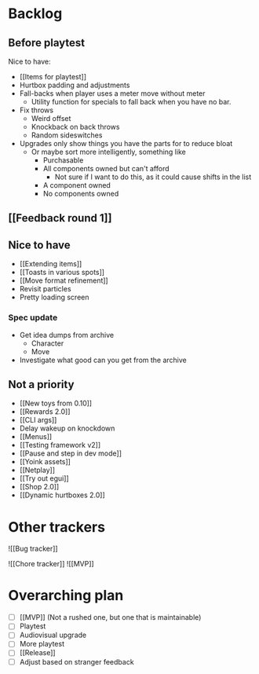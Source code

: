 # Backlog
## Before playtest
Nice to have:
- [[Items for playtest]]
- Hurtbox padding and adjustments
- Fall-backs when player uses a meter move without meter
	- Utility function for specials to fall back when you have no bar.
- Fix throws
	- Weird offset
	- Knockback on back throws
	- Random sideswitches
- Upgrades only show things you have the parts for to reduce bloat
	- Or maybe sort more intelligently, something like
		- Purchasable
		- All components owned but can't afford
			- Not sure if I want to do this, as it could cause shifts in the list
		- A component owned
		- No components owned

## [[Feedback round 1]]

## Nice to have
- [[Extending items]]
- [[Toasts in various spots]]
- [[Move format refinement]]
- Revisit particles
- Pretty loading screen

### Spec update
- Get idea dumps from archive
	- Character
	- Move
- Investigate what good can you get from the archive

## Not a priority
- [[New toys from 0.10]]
- [[Rewards 2.0]]
- [[CLI args]]
- Delay wakeup on knockdown
- [[Menus]]
- [[Testing framework v2]]
- [[Pause and step in dev mode]]
- [[Yoink assets]]
- [[Netplay]]
- [[Try out egui]]
- [[Shop 2.0]]
- [[Dynamic hurtboxes 2.0]]

# Other trackers
![[Bug tracker]]

![[Chore tracker]]
![[MVP]]

# Overarching plan
- [ ] [[MVP]] (Not a rushed one, but one that is maintainable)
- [ ] Playtest
- [ ] Audiovisual upgrade
- [ ] More playtest
- [ ] [[Release]]
- [ ] Adjust based on stranger feedback
